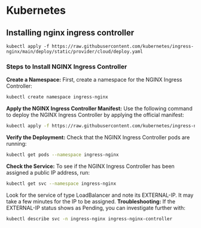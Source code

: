 # Kubernetes

## Installing nginx ingress controller

```
kubectl apply -f https://raw.githubusercontent.com/kubernetes/ingress-nginx/main/deploy/static/provider/cloud/deploy.yaml
```
### Steps to Install NGINX Ingress Controller
**Create a Namespace:**
First, create a namespace for the NGINX Ingress Controller:
```bash
kubectl create namespace ingress-nginx
```
**Apply the NGINX Ingress Controller Manifest:**
Use the following command to deploy the NGINX Ingress Controller by applying the official manifest:
```bash
kubectl apply -f https://raw.githubusercontent.com/kubernetes/ingress-nginx/main/deploy/static/provider/cloud/deploy.yaml
```
**Verify the Deployment:**
Check that the NGINX Ingress Controller pods are running:
```bash
kubectl get pods --namespace ingress-nginx
```
**Check the Service:**
To see if the NGINX Ingress Controller has been assigned a public IP address, run:
```bash
kubectl get svc --namespace ingress-nginx
```
Look for the service of type LoadBalancer and note its EXTERNAL-IP. It may take a few minutes for the IP to be assigned.
**Troubleshooting:**
If the EXTERNAL-IP status shows as Pending, you can investigate further with:
```bash
kubectl describe svc -n ingress-nginx ingress-nginx-controller
```